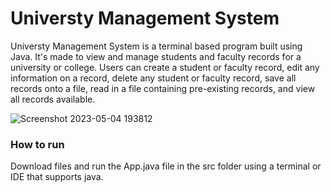 # Universty Management System
Universty Management System is a terminal based program built using Java. It's made to view and manage students and faculty records for a university or college. Users can create a student or faculty record, edit any information on a record, delete any student or faculty record, save all records onto a file, read in a file containing pre-existing records, and view all records available.

![Screenshot 2023-05-04 193812](https://user-images.githubusercontent.com/32109441/236352026-d51efa39-bb39-4cab-806c-069e28f186bd.jpg)

### How to run
Download files and run the App.java file in the src folder using a terminal or IDE that supports java.

